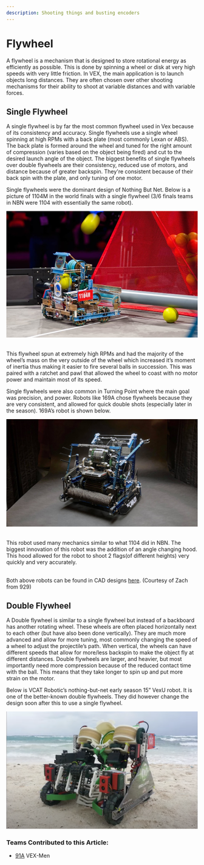 ```yaml
---
description: Shooting things and busting encoders
---
```


# Flywheel

A flywheel is a mechanism that is designed to store rotational energy as efficiently as possible. This is done by spinning a wheel or disk at very high speeds with very little friction. In VEX, the main application is to launch objects long distances. They are often chosen over other shooting mechanisms for their ability to shoot at variable distances and with variable forces.

## Single Flywheel

A single flywheel is by far the most common flywheel used in Vex because of its consistency and accuracy. Single flywheels use a single wheel spinning at high RPMs with a back plate (most commonly Lexan or ABS). The back plate is formed around the wheel and tuned for the right amount of compression (varies based on the object being fired) and cut to the desired launch angle of the object. The biggest benefits of single flywheels over double flywheels are their consistency, reduced use of motors, and distance because of greater backspin. They're consistent because of their back spin with the plate, and only tuning of one motor.

Single flywheels were the dominant design of Nothing But Net. Below is a picture of 1104M in the world finals with a single flywheel (3/6 finals teams in NBN were 1104 with essentially the same robot).

![1104M in Nothing But Net](<../../.gitbook/assets/image (46) (2) (1).png>)

[\
](https://photos.google.com/share/AF1QipNNjcP0x0m8bZmBkSu5inbOiscVHZwB8Fp6W825U3eTzoIW0\_acUYFtxjSFceFQ4w/photo/AF1QipNV5kItJyJIBCltrm17i8POyO5yCpN8sWXEORM2?key=UjBoUlJTVjR3djlObzFjQlRzREdSd2dYeHlYdnRn)This flywheel spun at extremely high RPMs and had the majority of the wheel’s mass on the very outside of the wheel which increased it’s moment of inertia thus making it easier to fire several balls in succession. This was paired with a ratchet and pawl that allowed the wheel to coast with no motor power and maintain most of its speed.

Single flywheels were also common in Turning Point where the main goal was precision, and power. Robots like 169A chose flywheels because they are very consistent, and allowed for quick double shots (especially later in the season). 169A’s robot is shown below.

![Team 169A Turning Point](<../../.gitbook/assets/image (43).png>)

\
This robot used many mechanics similar to what 1104 did in NBN. The biggest innovation of this robot was the addition of an angle changing hood. This hood allowed for the robot to shoot 2 flags(of different heights) very quickly and very accurately.

\
Both above robots can be found in CAD designs [here](../../vex-cad/remembering-the-best/). (Courtesy of Zach from 929)

## Double Flywheel

A Double flywheel is similar to a single flywheel but instead of a backboard has another rotating wheel. These wheels are often placed horizontally next to each other (but have also been done vertically). They are much more advanced and allow for more tuning, most commonly changing the speed of a wheel to adjust the projectile’s path. When vertical, the wheels can have different speeds that allow for more/less backspin to make the object fly at different distances. Double flywheels are larger, and heavier, but most importantly need more compression because of the reduced contact time with the ball. This means that they take longer to spin up and put more strain on the motor.&#x20;

Below is VCAT Robotic’s nothing-but-net early season 15” VexU robot. It is one of the better-known double flywheels. They did however change the design soon after this to use a single flywheel.

![VCAT Early Season Nothing But Net 15" Robot](<../../.gitbook/assets/image (47).png>)

### Teams Contributed to this Article:

* [91A](https://www.vexmen.com/about/) VEX-Men

